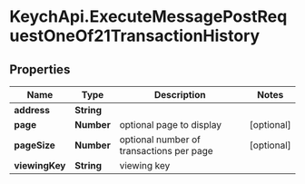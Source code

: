 # KeychApi.ExecuteMessagePostRequestOneOf21TransactionHistory

## Properties

Name | Type | Description | Notes
------------ | ------------- | ------------- | -------------
**address** | **String** |  | 
**page** | **Number** | optional page to display | [optional] 
**pageSize** | **Number** | optional number of transactions per page | [optional] 
**viewingKey** | **String** | viewing key | 


